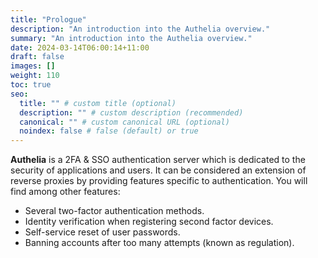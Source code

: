 ```yaml
---
title: "Prologue"
description: "An introduction into the Authelia overview."
summary: "An introduction into the Authelia overview."
date: 2024-03-14T06:00:14+11:00
draft: false
images: []
weight: 110
toc: true
seo:
  title: "" # custom title (optional)
  description: "" # custom description (recommended)
  canonical: "" # custom canonical URL (optional)
  noindex: false # false (default) or true
---
```


__Authelia__ is a 2FA & SSO authentication server which is dedicated to the security of applications and users. It can
be considered an extension of reverse proxies by providing features specific to authentication. You will find among
other features:

* Several two-factor authentication methods.
* Identity verification when registering second factor devices.
* Self-service reset of user passwords.
* Banning accounts after too many attempts (known as regulation).
